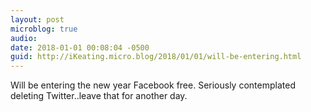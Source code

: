 ```yaml
---
layout: post
microblog: true
audio: 
date: 2018-01-01 00:08:04 -0500
guid: http://iKeating.micro.blog/2018/01/01/will-be-entering.html
---
```

Will be entering the new year Facebook free.  Seriously contemplated deleting Twitter..leave that for another day.
